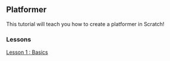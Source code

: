 ## Platformer
This tutorial will teach you how to create a platformer in Scratch!
### Lessons
[Lesson 1 : Basics](lesson1)
